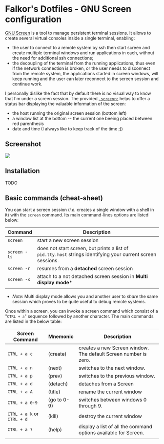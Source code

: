 # Falkor's Dotfiles - GNU Screen configuration

[GNU Screen](http://www.gnu.org/software/screen/‎) is a tool to manage persistent terminal sessions.
It allows to create several virtual consoles inside a single terminal, enabling:

* the user to connect to a remote system  by ssh then start screen and create multiple terminal windows and run applications in each, without the need for additional ssh connections;
* the decoupling of the terminal from the running applications, thus even if the network connection is broken, or the user needs to disconnect from the remote system, the applications started in screen windows, will keep running and the user can later reconnect to the screen session and continue work.

I personally dislike the fact that by default there is no visual way to know that I'm under a screen session.
The provided [`.screenrc`](.screenrc) helps to offer a status bar displaying the valuable information of the screen:

* the host running the original screen session (bottom left)
* a window list at the bottom -- the current one beeing placed between red parenthesis
* date and time (I always like to keep track of the time ;))

## Screenshot

![](https://raw.githubusercontent.com/Falkor/dotfiles/master/screenshots/screenshot_falkor_screen.png)

## Installation

TODO

## Basic commands (cheat-sheet)

You can start a screen session (_i.e._ creates a single window with a shell in it) with the `screen` command.
Its main command-lines options are listed below:

| Command      | Description                                                                                                  |
|--------------|--------------------------------------------------------------------------------------------------------------|
| `screen`     | start a new screen session                                                                                   |
| `screen -ls` | does not start screen, but prints a list of `pid.tty.host` strings identifying your current screen sessions. |
| `screen -r`  | resumes from a __detached__ screen session                                                                   |
| `screen -x`  | attach to a not detached screen session in __Multi display mode__*                                           |
|              |                                                                                                              |

* _Note_: Multi display mode allows you and another user to _share_ the same session which proves to be quite useful to debug remote systems.

Once within a screen, you can invoke a screen command which consist of a "`CTRL + a`" sequence followed by another character.
The main commands are listed in the below table:

| Screen Command             | Mnemonic    | Description                                                     |
|----------------------------|-------------|-----------------------------------------------------------------|
| `CTRL + a c`               | (create)    | creates a new Screen window. The default Screen number is zero. |
| `CTRL + a n`               | (next)      | switches to the next window.                                    |
| `CTRL + a p`               | (prev)      | switches to the previous window.                                |
| `CTRL + a d`               | (detach)    | detaches from a Screen                                          |
| `CTRL + a A`               | (title)     | rename the current window                                       |
| `CTRL + a 0-9`             | (go to 0-9) | switches between windows 0 through 9.                           |
| `CTRL + a k` or `CTRL + d` | (kill)      | destroy the current window                                      |
| `CTRL + a ?`               | (help)      | display a list of all the command options available for Screen. |
|                            |             |                                                                 |
